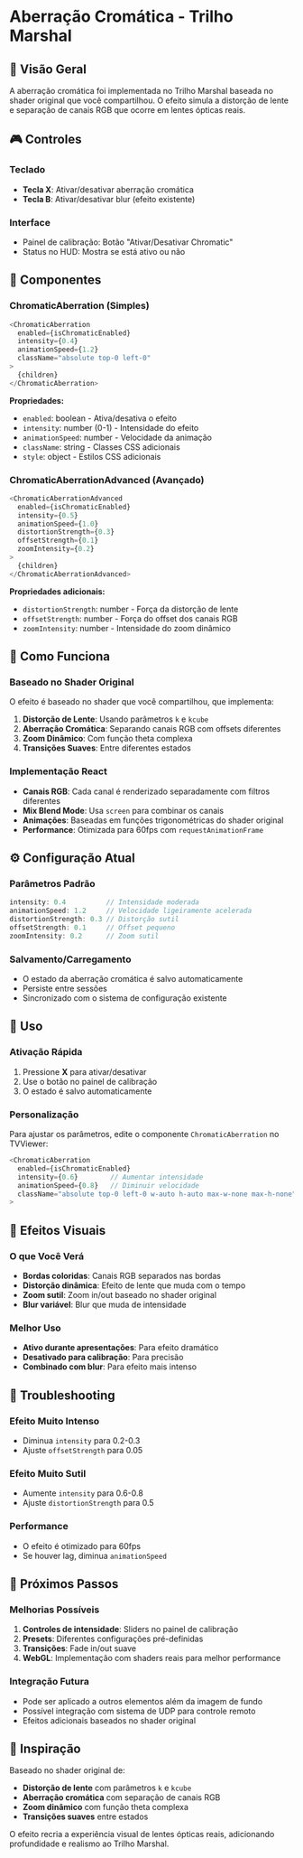 # Aberração Cromática - Trilho Marshal

## 🌈 Visão Geral

A aberração cromática foi implementada no Trilho Marshal baseada no shader original que você compartilhou. O efeito simula a distorção de lente e separação de canais RGB que ocorre em lentes ópticas reais.

## 🎮 Controles

### Teclado
- **Tecla X**: Ativar/desativar aberração cromática
- **Tecla B**: Ativar/desativar blur (efeito existente)

### Interface
- Painel de calibração: Botão "Ativar/Desativar Chromatic"
- Status no HUD: Mostra se está ativo ou não

## 🔧 Componentes

### ChromaticAberration (Simples)
```typescript
<ChromaticAberration
  enabled={isChromaticEnabled}
  intensity={0.4}
  animationSpeed={1.2}
  className="absolute top-0 left-0"
>
  {children}
</ChromaticAberration>
```

**Propriedades:**
- `enabled`: boolean - Ativa/desativa o efeito
- `intensity`: number (0-1) - Intensidade do efeito
- `animationSpeed`: number - Velocidade da animação
- `className`: string - Classes CSS adicionais
- `style`: object - Estilos CSS adicionais

### ChromaticAberrationAdvanced (Avançado)
```typescript
<ChromaticAberrationAdvanced
  enabled={isChromaticEnabled}
  intensity={0.5}
  animationSpeed={1.0}
  distortionStrength={0.3}
  offsetStrength={0.1}
  zoomIntensity={0.2}
>
  {children}
</ChromaticAberrationAdvanced>
```

**Propriedades adicionais:**
- `distortionStrength`: number - Força da distorção de lente
- `offsetStrength`: number - Força do offset dos canais RGB
- `zoomIntensity`: number - Intensidade do zoom dinâmico

## 🎨 Como Funciona

### Baseado no Shader Original
O efeito é baseado no shader que você compartilhou, que implementa:

1. **Distorção de Lente**: Usando parâmetros `k` e `kcube`
2. **Aberração Cromática**: Separando canais RGB com offsets diferentes
3. **Zoom Dinâmico**: Com função theta complexa
4. **Transições Suaves**: Entre diferentes estados

### Implementação React
- **Canais RGB**: Cada canal é renderizado separadamente com filtros diferentes
- **Mix Blend Mode**: Usa `screen` para combinar os canais
- **Animações**: Baseadas em funções trigonométricas do shader original
- **Performance**: Otimizada para 60fps com `requestAnimationFrame`

## ⚙️ Configuração Atual

### Parâmetros Padrão
```typescript
intensity: 0.4          // Intensidade moderada
animationSpeed: 1.2     // Velocidade ligeiramente acelerada
distortionStrength: 0.3 // Distorção sutil
offsetStrength: 0.1     // Offset pequeno
zoomIntensity: 0.2      // Zoom sutil
```

### Salvamento/Carregamento
- O estado da aberração cromática é salvo automaticamente
- Persiste entre sessões
- Sincronizado com o sistema de configuração existente

## 🚀 Uso

### Ativação Rápida
1. Pressione **X** para ativar/desativar
2. Use o botão no painel de calibração
3. O estado é salvo automaticamente

### Personalização
Para ajustar os parâmetros, edite o componente `ChromaticAberration` no TVViewer:

```typescript
<ChromaticAberration
  enabled={isChromaticEnabled}
  intensity={0.6}        // Aumentar intensidade
  animationSpeed={0.8}   // Diminuir velocidade
  className="absolute top-0 left-0 w-auto h-auto max-w-none max-h-none"
>
```

## 🎯 Efeitos Visuais

### O que Você Verá
- **Bordas coloridas**: Canais RGB separados nas bordas
- **Distorção dinâmica**: Efeito de lente que muda com o tempo
- **Zoom sutil**: Zoom in/out baseado no shader original
- **Blur variável**: Blur que muda de intensidade

### Melhor Uso
- **Ativo durante apresentações**: Para efeito dramático
- **Desativado para calibração**: Para precisão
- **Combinado com blur**: Para efeito mais intenso

## 🔧 Troubleshooting

### Efeito Muito Intenso
- Diminua `intensity` para 0.2-0.3
- Ajuste `offsetStrength` para 0.05

### Efeito Muito Sutil
- Aumente `intensity` para 0.6-0.8
- Ajuste `distortionStrength` para 0.5

### Performance
- O efeito é otimizado para 60fps
- Se houver lag, diminua `animationSpeed`

## 📝 Próximos Passos

### Melhorias Possíveis
1. **Controles de intensidade**: Sliders no painel de calibração
2. **Presets**: Diferentes configurações pré-definidas
3. **Transições**: Fade in/out suave
4. **WebGL**: Implementação com shaders reais para melhor performance

### Integração Futura
- Pode ser aplicado a outros elementos além da imagem de fundo
- Possível integração com sistema de UDP para controle remoto
- Efeitos adicionais baseados no shader original

## 🎨 Inspiração

Baseado no shader original de:
- **Distorção de lente** com parâmetros `k` e `kcube`
- **Aberração cromática** com separação de canais RGB
- **Zoom dinâmico** com função theta complexa
- **Transições suaves** entre estados

O efeito recria a experiência visual de lentes ópticas reais, adicionando profundidade e realismo ao Trilho Marshal.
